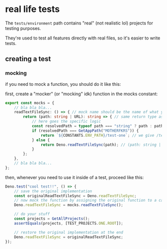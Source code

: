 # real life tests

The `tests/environment` path contains "real" (not realistic lol) projects for testing purposes.

They're used to test all features directly with real files, so it's easier to write tests.

## creating a test

### mocking

if you need to mock a function, you should do it like this:

first, create a "mocker" (or "mocking" idk) function in the mocks constant:

```ts
export const mocks = {
    // bla bla bla...
    readTextFileSync: () => { // mock name should be the name of what you're mocking
        return (path: string | URL): string => { // same return type as the mock func
            // here goes the specific logic
            const resolvedPath = typeof path === "string" ? path : path.toString();
            if (resolvedPath === GetAppPath("MOTHERFKRS")) {
                return `${CONSTANTS.ENV_PATH}/test-one`; // we give /test-one instead of \\test-one in purpose to ensure paths are parsed before returning them
            } else {
                return Deno.readTextFileSync(path); // (path: string | URL): Promise<string>
            }
        };
    },
    // bla bla bla...
};
```

then, whenever you need to use it inside of a test, proceed like this:

```ts
Deno.test("cool test!!", () => {
    // save the original implementation
    const originalReadTextFileSync = Deno.readTextFileSync;
    // now mock the function by assigning the original function to a call to the "mocker" function
    Deno.readTextFileSync = mocks.readTextFileSync();

    // do your stuff
    const projects = GetAllProjects();
    assertEquals(projects, [TEST_PROJECTS.ONE.ROOT]);

    // restore the original implementation at the end
    Deno.readTextFileSync = originalReadTextFileSync;
});
```
